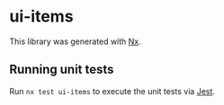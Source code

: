 # ui-items

This library was generated with [Nx](https://nx.dev).

## Running unit tests

Run `nx test ui-items` to execute the unit tests via [Jest](https://jestjs.io).
